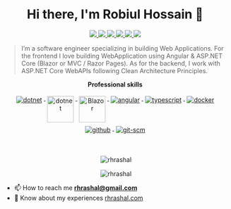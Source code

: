 <h1 align="center">Hi there, I'm Robiul Hossain 👋</h1>


<p align="center"> 
 <a href="https://twitter.com/rhrashal" alt="Robiul's twitter">
   <img src="https://img.shields.io/badge/-@rhrashal-%231DA1F2?style=flat-square&logo=twitter&logoColor=ffffff" />
 </a>
 <a href="https://github.com/rhrashal" alt="Robiul's github">
   <img src="https://img.shields.io/badge/-@rhrashal-%23181717?style=flat-square&logo=github" />
 </a>
 <a href="https://www.linkedin.com/in/rhrashal" alt="Robiul's linkedin">
   <img src="https://img.shields.io/badge/-rhrashal-blue?style=flat-square&logo=Linkedin&logoColor=white&link=https://www.linkedin.com/in/rhrashal" />
 </a>
 <a href="https://www.leetcode.com/rhrashal" alt="Robiul's leetcode">
   <img src="https://img.shields.io/badge/-@rhrashal-%23181717?style=flat-square&logo=leetcode" />
 </a>
  <a href="https://fb.com/rhrashal" alt="Robiul's facebook">
   <img src="https://img.shields.io/badge/-@rhrashal-%231DA1F2?style=flat-square&logo=facebook" />
 </a>
 <a>
   <img src="https://komarev.com/ghpvc/?username=rhrashal&color=ff69b4&style=flat-square" />
 </a>
</p>


> I’m a software engineer specializing in building Web Applications. For the frontend I love building WebApplication using Angular & ASP.NET Core (Blazor or MVC / Razor Pages). As for the backend, I work with ASP.NET Core WebAPIs following Clean Architecture Principles. 




<p align="center"> 
 <strong>
  Professional skills
  </strong>
</p>

<p align="center">
  <a href="https://dotnet.microsoft.com/">
    <img src="https://www.vectorlogo.zone/logos/dotnet/dotnet-ar21.svg" alt="dotnet" style="vertical-align:top; margin:4px;">
  </a>
  <a href="https://dotnet.microsoft.com/">
    <img src="https://upload.wikimedia.org/wikipedia/commons/e/ee/.NET_Core_Logo.svg" height="60px" alt="dotnet" style="vertical-align:top; margin:4px;">
  </a>
  <a href="https://dotnet.microsoft.com/apps/aspnet/web-apps/blazor">
    <img src="https://upload.wikimedia.org/wikipedia/commons/d/d0/Blazor.png" alt="Blazor" height="60px" style="vertical-align:top; margin:4px">
  </a>
  <a href="https://angular.io">
    <img src="https://www.vectorlogo.zone/logos/angular/angular-ar21.svg" alt="angular" style="vertical-align:top; margin:4px;">
  </a>
  <a href="">
    <img src="https://www.vectorlogo.zone/logos/typescriptlang/typescriptlang-ar21.svg" alt="typescript" style="vertical-align:top; margin:4px;">
  </a>  
  <a href="https://hub.docker.com/">
    <img src="https://www.vectorlogo.zone/logos/docker/docker-ar21.svg" alt="docker" style="vertical-align:top; margin:4px">
  </a>   
  <a href="https://www.github.com">
    <img src="https://www.vectorlogo.zone/logos/github/github-ar21.svg" alt="github" style="vertical-align:top; margin:4px">
  </a>
  <a href="https://www.git.com">
    <img src="https://www.vectorlogo.zone/logos/git-scm/git-scm-ar21.svg" alt="git-scm" style="vertical-align:top; margin:4px">
  </a>
</p>
<br/>
<p align="center">&nbsp;<img align="center" src="https://github-readme-stats.vercel.app/api/top-langs/?username=rhrashal&layout=compact&hide=html" alt="rhrashal" /></p>
<p align="center">&nbsp;<img align="center" src="https://github-readme-stats.vercel.app/api?username=rhrashal&show_icons=true&locale=en" alt="rhrashal" /></p>

- 📫 How to reach me **rhrashal@gmail.com**
- 📄 Know about my experiences [rhrashal.com](rhrashal.com)
